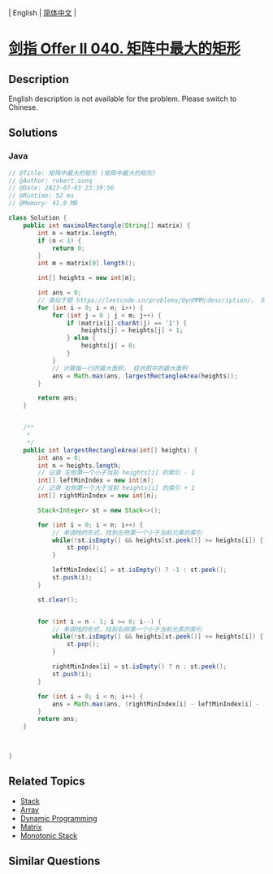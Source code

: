 
| English | [简体中文](README.md) |

# [剑指 Offer II 040. 矩阵中最大的矩形](https://leetcode.cn//problems/PLYXKQ/)

## Description

<p>English description is not available for the problem. Please switch to Chinese.</p>


## Solutions


### Java

```Java
// @Title: 矩阵中最大的矩形 (矩阵中最大的矩形)
// @Author: robert.sunq
// @Date: 2023-07-03 23:30:56
// @Runtime: 52 ms
// @Memory: 41.9 MB

class Solution {
    public int maximalRectangle(String[] matrix) {
        int n = matrix.length;
        if (n < 1) {
            return 0;
        }
        int m = matrix[0].length();

        int[] heights = new int[m];

        int ans = 0;
        // 类似于题 https://leetcode.cn/problems/0ynMMM/description/， 将每一行作为低，抽象为一个柱状图
        for (int i = 0; i < n; i++) {
            for (int j = 0 ; j < m; j++) {
                if (matrix[i].charAt(j) == '1') {
                    heights[j] = heights[j] + 1;
                } else {
                    heights[j] = 0;
                }
            }
            // 计算每一行的最大面积， 柱状图中的最大面积
            ans = Math.max(ans, largestRectangleArea(heights));
        }

        return ans;
    }


    /**
     *
     */
    public int largestRectangleArea(int[] heights) {
        int ans = 0;
        int n = heights.length;
        // 记录 左侧第一个小于当前 heights[i] 的索引 - 1
        int[] leftMinIndex = new int[n];
        // 记录 右侧第一个大于当前 heights[i] 的索引 + 1
        int[] rightMinIndex = new int[n];

        Stack<Integer> st = new Stack<>();

        for (int i = 0; i < n; i++) {
            // 单调栈的形式，找到左侧第一个小于当前元素的索引
            while(!st.isEmpty() && heights[st.peek()] >= heights[i]) {
                st.pop();
            }

            leftMinIndex[i] = st.isEmpty() ? -1 : st.peek();
            st.push(i);
        }

        st.clear();


        for (int i = n - 1; i >= 0; i--) {
            // 单调栈的形式，找到右侧第一个小于当前元素的索引
            while(!st.isEmpty() && heights[st.peek()] >= heights[i]) {
                st.pop();
            }

            rightMinIndex[i] = st.isEmpty() ? n : st.peek();
            st.push(i);
        }

        for (int i = 0; i < n; i++) {
            ans = Math.max(ans, (rightMinIndex[i] - leftMinIndex[i] - 1) * heights[i]);
        }
        return ans;
    }


    
}
```



## Related Topics

- [Stack](https://leetcode.cn//tag/stack)
- [Array](https://leetcode.cn//tag/array)
- [Dynamic Programming](https://leetcode.cn//tag/dynamic-programming)
- [Matrix](https://leetcode.cn//tag/matrix)
- [Monotonic Stack](https://leetcode.cn//tag/monotonic-stack)

## Similar Questions


